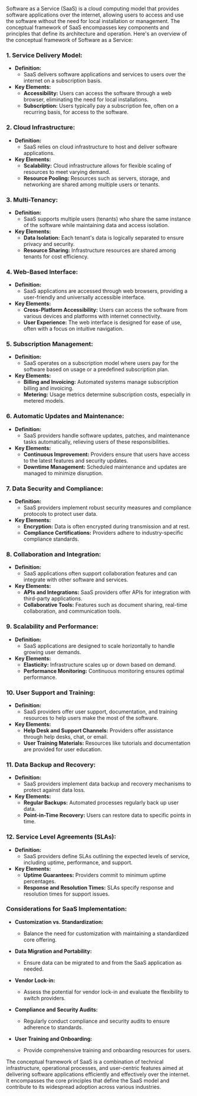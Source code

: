 Software as a Service (SaaS) is a cloud computing model that provides software applications over the internet, allowing users to access and use the software without the need for local installation or management. The conceptual framework of SaaS encompasses key components and principles that define its architecture and operation. Here's an overview of the conceptual framework of Software as a Service:

### 1. **Service Delivery Model:**
   - **Definition:**
     - SaaS delivers software applications and services to users over the internet on a subscription basis.
   - **Key Elements:**
     - **Accessibility:** Users can access the software through a web browser, eliminating the need for local installations.
     - **Subscription:** Users typically pay a subscription fee, often on a recurring basis, for access to the software.

### 2. **Cloud Infrastructure:**
   - **Definition:**
     - SaaS relies on cloud infrastructure to host and deliver software applications.
   - **Key Elements:**
     - **Scalability:** Cloud infrastructure allows for flexible scaling of resources to meet varying demand.
     - **Resource Pooling:** Resources such as servers, storage, and networking are shared among multiple users or tenants.

### 3. **Multi-Tenancy:**
   - **Definition:**
     - SaaS supports multiple users (tenants) who share the same instance of the software while maintaining data and access isolation.
   - **Key Elements:**
     - **Data Isolation:** Each tenant's data is logically separated to ensure privacy and security.
     - **Resource Sharing:** Infrastructure resources are shared among tenants for cost efficiency.

### 4. **Web-Based Interface:**
   - **Definition:**
     - SaaS applications are accessed through web browsers, providing a user-friendly and universally accessible interface.
   - **Key Elements:**
     - **Cross-Platform Accessibility:** Users can access the software from various devices and platforms with internet connectivity.
     - **User Experience:** The web interface is designed for ease of use, often with a focus on intuitive navigation.

### 5. **Subscription Management:**
   - **Definition:**
     - SaaS operates on a subscription model where users pay for the software based on usage or a predefined subscription plan.
   - **Key Elements:**
     - **Billing and Invoicing:** Automated systems manage subscription billing and invoicing.
     - **Metering:** Usage metrics determine subscription costs, especially in metered models.

### 6. **Automatic Updates and Maintenance:**
   - **Definition:**
     - SaaS providers handle software updates, patches, and maintenance tasks automatically, relieving users of these responsibilities.
   - **Key Elements:**
     - **Continuous Improvement:** Providers ensure that users have access to the latest features and security updates.
     - **Downtime Management:** Scheduled maintenance and updates are managed to minimize disruption.

### 7. **Data Security and Compliance:**
   - **Definition:**
     - SaaS providers implement robust security measures and compliance protocols to protect user data.
   - **Key Elements:**
     - **Encryption:** Data is often encrypted during transmission and at rest.
     - **Compliance Certifications:** Providers adhere to industry-specific compliance standards.

### 8. **Collaboration and Integration:**
   - **Definition:**
     - SaaS applications often support collaboration features and can integrate with other software and services.
   - **Key Elements:**
     - **APIs and Integrations:** SaaS providers offer APIs for integration with third-party applications.
     - **Collaborative Tools:** Features such as document sharing, real-time collaboration, and communication tools.

### 9. **Scalability and Performance:**
   - **Definition:**
     - SaaS applications are designed to scale horizontally to handle growing user demands.
   - **Key Elements:**
     - **Elasticity:** Infrastructure scales up or down based on demand.
     - **Performance Monitoring:** Continuous monitoring ensures optimal performance.

### 10. **User Support and Training:**
   - **Definition:**
     - SaaS providers offer user support, documentation, and training resources to help users make the most of the software.
   - **Key Elements:**
     - **Help Desk and Support Channels:** Providers offer assistance through help desks, chat, or email.
     - **User Training Materials:** Resources like tutorials and documentation are provided for user education.

### 11. **Data Backup and Recovery:**
   - **Definition:**
     - SaaS providers implement data backup and recovery mechanisms to protect against data loss.
   - **Key Elements:**
     - **Regular Backups:** Automated processes regularly back up user data.
     - **Point-in-Time Recovery:** Users can restore data to specific points in time.

### 12. **Service Level Agreements (SLAs):**
   - **Definition:**
     - SaaS providers define SLAs outlining the expected levels of service, including uptime, performance, and support.
   - **Key Elements:**
     - **Uptime Guarantees:** Providers commit to minimum uptime percentages.
     - **Response and Resolution Times:** SLAs specify response and resolution times for support issues.

### Considerations for SaaS Implementation:

- **Customization vs. Standardization:**
  - Balance the need for customization with maintaining a standardized core offering.

- **Data Migration and Portability:**
  - Ensure data can be migrated to and from the SaaS application as needed.

- **Vendor Lock-in:**
  - Assess the potential for vendor lock-in and evaluate the flexibility to switch providers.

- **Compliance and Security Audits:**
  - Regularly conduct compliance and security audits to ensure adherence to standards.

- **User Training and Onboarding:**
  - Provide comprehensive training and onboarding resources for users.

The conceptual framework of SaaS is a combination of technical infrastructure, operational processes, and user-centric features aimed at delivering software applications efficiently and effectively over the internet. It encompasses the core principles that define the SaaS model and contribute to its widespread adoption across various industries.
